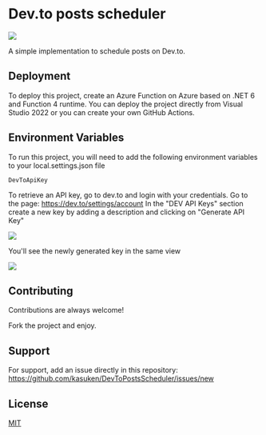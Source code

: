 
# Dev.to posts scheduler

![](https://countrush-prod.azurewebsites.net/l/badge/?repository=kasuken.devtopostsscheduler)

A simple implementation to schedule posts on Dev.to.
## Deployment

To deploy this project, create an Azure Function on Azure based on .NET 6 and Function 4 runtime.
You can deploy the project directly from Visual Studio 2022 or you can create your own GitHub Actions.


## Environment Variables

To run this project, you will need to add the following environment variables to your local.settings.json file

`DevToApiKey`

To retrieve an API key, go to dev.to and login with your credentials.
Go to the page: https://dev.to/settings/account
In the "DEV API Keys" section create a new key by adding a description and clicking on "Generate API Key"

![](https://user-images.githubusercontent.com/146201/64421366-af3f8b00-d0a1-11e9-8ff6-7cc0ca6e854e.png)

You'll see the newly generated key in the same view

![](https://user-images.githubusercontent.com/146201/64421367-af3f8b00-d0a1-11e9-9831-73d3bdfdff66.png)
## Contributing

Contributions are always welcome!

Fork the project and enjoy.


## Support

For support, add an issue directly in this repository: https://github.com/kasuken/DevToPostsScheduler/issues/new


## License

[MIT](https://choosealicense.com/licenses/mit/)


